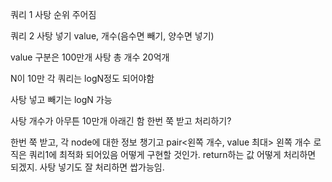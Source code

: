 쿼리 1
사탕 순위 주어짐

쿼리 2
사탕 넣기
value, 개수(음수면 빼기, 양수면 넣기)

value 구분은 100만개
사탕 총 개수 20억개

N이 10만
각 쿼리는 logN정도 되어야함

사탕 넣고 빼기는 logN 가능

사탕 개수가 아무튼 10만개 아래긴 함
한번 쭉 받고 처리하기?

한번 쭉 받고, 각 node에 대한 정보 챙기고
pair<왼쪽 개수, value 최대>
왼쪽 개수 로직은 쿼리1에 최적화 되어있음
어떻게 구현할 것인가. return하는 값 어떻게 처리하면 되겠지.
사탕 넣기도 잘 처리하면 쌉가능임.
